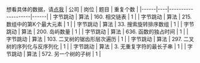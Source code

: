 想看具体的数据，请[点我](https://github.com/afatcoder/LeetcodeTop/blob/master/bytedance/algorithm_detail.md)
| 公司   | 岗位 | 题目                 | 重复个数 |
|------|----|--------------------|------|
| 字节跳动 | 算法 | 160\. 相交链表         | 1    |
| 字节跳动 | 算法 | 215\. 数组中的第K个最大元素  | 1    |
| 字节跳动 | 算法 | 33\. 搜索旋转排序数组      | 1    |
| 字节跳动 | 算法 | 200\. 岛屿数量         | 1    |
| 字节跳动 | 算法 | 636\. 函数的独占时间      | 1    |
| 字节跳动 | 算法 | 103\. 二叉树的锯齿形层次遍历  | 1    |
| 字节跳动 | 算法 | 297\. 二叉树的序列化与反序列化 | 1    |
| 字节跳动 | 算法 | 3\. 无重复字符的最长子串     | 1    |
| 字节跳动 | 算法 | 572\. 另一个树的子树      | 1    |
